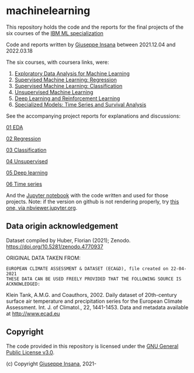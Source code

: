 # machinelearning

This repository holds the code and the reports for the final projects of the six courses of the [IBM ML specialization](https://www.coursera.org/professional-certificates/ibm-machine-learning)

Code and reports written by <a href='https://insana.net'>Giuseppe Insana</a> between 2021.12.04 and 2022.03.18

The six courses, with coursera links, were:
1. [Exploratory Data Analysis for Machine Learning](https://www.coursera.org/learn/ibm-exploratory-data-analysis-for-machine-learning)
2. [Supervised Machine Learning: Regression](https://www.coursera.org/learn/supervised-machine-learning-regression)
3. [Supervised Machine Learning: Classification](https://www.coursera.org/learn/supervised-machine-learning-classification)
4. [Unsupervised Machine Learning](https://www.coursera.org/learn/ibm-unsupervised-machine-learning)
5. [Deep Learning and Reinforcement Learning](https://www.coursera.org/learn/deep-learning-reinforcement-learning)
6. [Specialized Models: Time Series and Survival Analysis](https://www.coursera.org/learn/time-series-survival-analysis)

See the accompanying project reports for explanations and discussions:

<a href='01.EDAcourseproject_report_Giuseppe_Insana.pdf'>01 EDA</a>

<a href='02.supMLregr_courseproject_report_GiuseppeInsana.pdf'>02 Regression</a>

<a href='03.supMLclass_courseproject_report_GiuseppeInsana.pdf'>03 Classification</a>

<a href='04.unsupervised_courseproject_report_Giuseppe_Insana.pdf'>04 Unsupervised</a>

<a href='05.DLcourseproject_report_Giuseppe_Insana.pdf'>05 Deep learning</a>

<a href='06.TimeSeries_courseproject_report_Giuseppe_Insana.pdf'>06 Time series</a>

And the <a href='ibmMLweatherdata.ipynb'>Jupyter notebook</a> with the code written and used for those projects.
Note: if the version on github is not rendering properly, try [this one, via nbviewer.jupyter.org](https://nbviewer.jupyter.org/github/g-insana/machinelearning/blob/main/ibmMLweatherdata.ipynb).


## Data origin acknowledgement
Dataset compiled by Huber, Florian (2021); Zenodo. https://doi.org/10.5281/zenodo.4770937

ORIGINAL DATA TAKEN FROM:
```
EUROPEAN CLIMATE ASSESSMENT & DATASET (ECA&D), file created on 22-04-2021
THESE DATA CAN BE USED FREELY PROVIDED THAT THE FOLLOWING SOURCE IS ACKNOWLEDGED:
```
Klein Tank, A.M.G. and Coauthors, 2002. Daily dataset of 20th-century surface air temperature and precipitation series for the European Climate Assessment. Int. J. of Climatol., 22, 1441-1453. Data and metadata available at http://www.ecad.eu

## Copyright

The code provided in this repository is licensed under the [GNU General Public License v3.0](https://choosealicense.com/licenses/gpl-3.0/).

(c) Copyright [Giuseppe Insana](http://insana.net), 2021-
